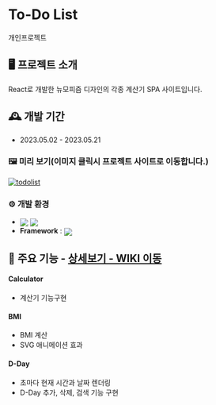 # To-Do List
개인프로젝트

## 🖥️ 프로젝트 소개
React로 개발한 뉴모피즘 디자인의 각종 계산기 SPA 사이트입니다.
<br>

## 🕰️ 개발 기간
* 2023.05.02 - 2023.05.21

### 🖼️ 미리 보기(이미지 클릭시 프로젝트 사이트로 이동합니다.)
[![todolist](https://file.notion.so/f/s/5bf164b7-2083-493a-bea0-23e87a8f1973/calc.gif?id=beecee22-939c-4519-94a3-aa6b101e45b5&table=block&spaceId=c27fd0d8-39d6-4196-a8f4-dab934ac5eab&expirationTimestamp=1689127200000&signature=q5vWf1TcYJAkr2qxLO5f4s5r1co1zR8VgPDQLSNpDmI&downloadName=calc.gif)](https://donggoong.github.io/calc)

### ⚙️ 개발 환경
- <img valign="middle" src="https://img.shields.io/badge/NodeJs-339933?style=for-the-badge&logo=Node.Js&logoColor=white"> <img valign="middle" src="https://img.shields.io/badge/Sass-CC6699?style=for-the-badge&logo=Sass&logoColor=white">
- **Framework** : <img valign="middle" src="https://img.shields.io/badge/React-61DAFB?style=for-the-badge&logo=React&logoColor=white">

## 📌 주요 기능 - <a href="https://github.com/donggoong/Front-End/wiki/Calc" >상세보기 - WIKI 이동</a>
#### Calculator
- 계산기 기능구현

#### BMI
- BMI 계산
- SVG 애니메이션 효과

#### D-Day
- 초마다 현재 시간과 날짜 렌더링
- D-Day 추가, 삭제, 검색 기능 구현
